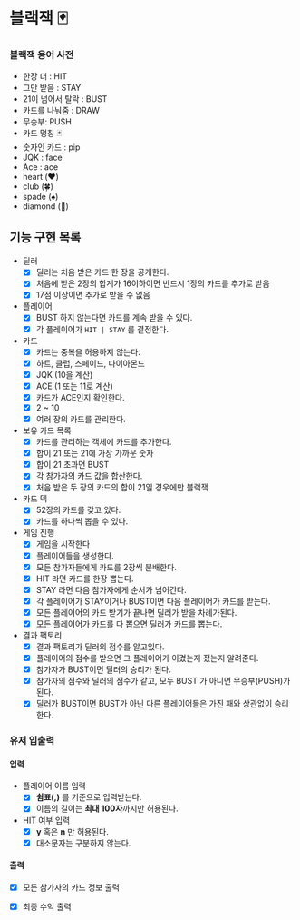 # 블랙잭 🃏

### 블랙잭 용어 사전

- 한장 더 : HIT
- 그만 받음 : STAY
- 21이 넘어서 탈락 : BUST
- 카드를 나눠줌 : DRAW
- 무승부: PUSH
- 카드 명칭 🃏
- 숫자인 카드 : pip
- JQK : face
- Ace : ace
- heart (❤️)
- club (🍀)
- spade (♠️)
- diamond (💎)

## 기능 구현 목록

- 딜러
    - [x] 딜러는 처음 받은 카드 한 장을 공개한다.
    - [x] 처음에 받은 2장의 합계가 16이하이면 반드시 1장의 카드를 추가로 받음
    - [x] 17점 이상이면 추가로 받을 수 없음
- 플레이어
    - [x] BUST 하지 않는다면 카드를 계속 받을 수 있다.
    - [x] 각 플레이어가 `HIT | STAY` 를 결정한다.
- 카드
    - [x] 카드는 중복을 허용하지 않는다.
    - [x] 하트, 클럽, 스페이드, 다이아몬드
    - [x] JQK (10을 계산)
    - [x] ACE (1 또는 11로 계산)
    - [x] 카드가 ACE인지 확인한다.
    - [x] 2 ~ 10
    - [x] 여러 장의 카드를 관리한다.
- 보유 카드 목록
    - [x] 카드를 관리하는 객체에 카드를 추가한다.
    - [x] 합이 21 또는 21에 가장 가까운 숫자
    - [x] 합이 21 초과면 BUST
    - [x] 각 참가자의 카드 값을 합산한다.
    - [x] 처음 받은 두 장의 카드의 합이 21일 경우에만 블랙잭
- 카드 덱
    - [x] 52장의 카드를 갖고 있다.
    - [x] 카드를 하나씩 뽑을 수 있다.
- 게임 진행
    - [x] 게임을 시작한다
    - [x] 플레이어들을 생성한다.
    - [x] 모든 참가자들에게 카드를 2장씩 분배한다.
    - [x] HIT 라면 카드를 한장 뽑는다.
    - [x] STAY 라면 다음 참가자에게 순서가 넘어간다.
    - [x] 각 플레이어가 STAY이거나 BUST이면 다음 플레이어가 카드를 받는다.
    - [x] 모든 플레이어의 카드 받기가 끝나면 딜러가 받을 차례가된다.
    - [x] 모든 플레이어가 카드를 다 뽑으면 딜러가 카드를 뽑는다.

- 결과 팩토리
    - [x] 결과 팩토리가 딜러의 점수를 알고있다.
    - [x] 플레이어의 점수를 받으면 그 플레이어가 이겼는지 졌는지 알려준다.
    - [x] 참가자가 BUST이면 딜러의 승리가 된다.
    - [x] 참가자의 점수와 딜러의 점수가 같고, 모두 BUST 가 아니면 무승부(PUSH)가 된다.
    - [x] 딜러가 BUST이면 BUST가 아닌 다른 플레이어들은 가진 패와 상관없이 승리한다.

### 유저 입출력

#### 입력

- 플레이어 이름 입력
    - [x] **쉼표(,)** 를 기준으로 입력받는다.
    - [x] 이름의 길이는 **최대 100자**까지만 허용된다.

- HIT 여부 입력
    - [x] **y** 혹은 **n** 만 허용된다.
    - [x] 대소문자는 구분하지 않는다.

#### 출력

- [x] 모든 참가자의 카드 정보 출력
- [x] 최종 수익 출력



  